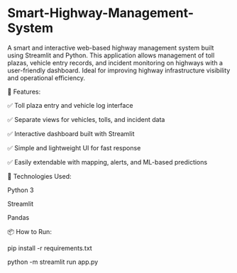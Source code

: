 # Smart-Highway-Management-System
A smart and interactive web-based highway management system built using Streamlit and Python. This application allows management of toll plazas, vehicle entry records, and incident monitoring on highways with a user-friendly dashboard. Ideal for improving highway infrastructure visibility and operational efficiency.

📌 Features:

✅ Toll plaza entry and vehicle log interface

✅ Separate views for vehicles, tolls, and incident data

✅ Interactive dashboard built with Streamlit

✅ Simple and lightweight UI for fast response

✅ Easily extendable with mapping, alerts, and ML-based predictions

🚀 Technologies Used:

Python 3

Streamlit

Pandas

📦 How to Run:

pip install -r requirements.txt

python -m streamlit run app.py


